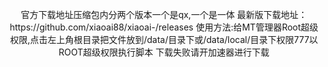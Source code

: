 <p align="center">官方下载地址压缩包内分两个版本一个是qx,一个是一体
最新版下载地址：https://github.com/xiaoai88/xiaoai-/releases
使用方法:给MT管理器Root超级权限,点击左上角根目录把文件放到/data/目录下或/data/local/目录下权限777以ROOT超级权限执行脚本</a>
下载失败请开加速器进行下载
</p>

